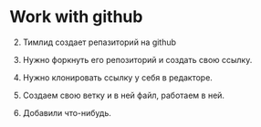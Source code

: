 # Work with github

2. Тимлид создает репазиторий на github

3. Нужно форкнуть его репозиторий и создать свою ссылку.

4. Нужно клонировать ссылку у себя в редакторе.

5. Создаем свою ветку и в ней файл, работаем в ней.

6. Добавили что-нибудь.